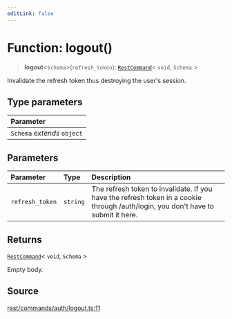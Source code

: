 ```yaml
---
editLink: false
---
```


# Function: logout()

> **logout**\<`Schema`\>(`refresh_token`): [`RestCommand`](../interfaces/interface.RestCommand.md)\< `void`, `Schema` \>

Invalidate the refresh token thus destroying the user's session.

## Type parameters

| Parameter                   |
| :-------------------------- |
| `Schema` _extends_ `object` |

## Parameters

| Parameter       | Type     | Description                                                                                                                       |
| :-------------- | :------- | :-------------------------------------------------------------------------------------------------------------------------------- |
| `refresh_token` | `string` | The refresh token to invalidate. If you have the refresh token in a cookie through /auth/login, you don't have to submit it here. |

## Returns

[`RestCommand`](../interfaces/interface.RestCommand.md)\< `void`, `Schema` \>

Empty body.

## Source

[rest/commands/auth/logout.ts:11](https://github.com/directus/directus/blob/7789a6c53/sdk/src/rest/commands/auth/logout.ts#L11)

